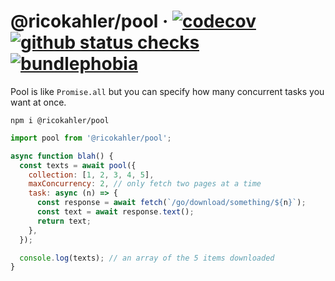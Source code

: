 # @ricokahler/pool · [![codecov](https://codecov.io/gh/ricokahler/pool/branch/master/graph/badge.svg)](https://codecov.io/gh/ricokahler/pool) [![github status checks](https://badgen.net/github/checks/ricokahler/pool)](https://github.com/ricokahler/pool/actions) [![bundlephobia](https://badgen.net/bundlephobia/minzip/@ricokahler/pool)](https://bundlephobia.com/result?p=@ricokahler/pool)

Pool is like `Promise.all` but you can specify how many concurrent tasks you want at once.

```
npm i @ricokahler/pool
```

```js
import pool from '@ricokahler/pool';

async function blah() {
  const texts = await pool({
    collection: [1, 2, 3, 4, 5],
    maxConcurrency: 2, // only fetch two pages at a time
    task: async (n) => {
      const response = await fetch(`/go/download/something/${n}`);
      const text = await response.text();
      return text;
    },
  });

  console.log(texts); // an array of the 5 items downloaded
}
```
